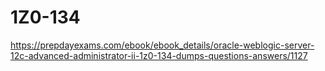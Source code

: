 # 1Z0-134
https://prepdayexams.com/ebook/ebook_details/oracle-weblogic-server-12c-advanced-administrator-ii-1z0-134-dumps-questions-answers/1127
